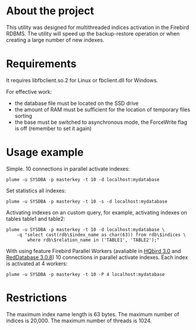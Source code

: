 # About the project
This utility was designed for multithreaded indices activation in the Firebird RDBMS. 
The utility will speed up the backup-restore operation or when creating a large number of new indexes.

# Requirements
It requires libfbclient.so.2 for Linux or fbclient.dll for Windows.

For effective work:

* the database file must be located on the SSD drive
* the amount of RAM must be sufficient for the location of temporary files sorting
* the base must be switched to asynchronous mode, the ForceWrite flag is off (remember to set it again)

# Usage example
Simple. 10 connections in parallel activate indexes:

    plume -u SYSDBA -p masterkey -t 10 -d localhost:mydatabase

Set statistics all indexes:

    plume -u SYSDBA -p masterkey -t 10 -s -d localhost:mydatabase

Activating indexes on an custom query, for example, activating indexes on tables table1 and table2:

    plume -u SYSDBA -p masterkey -t 10 -d localhost:mydatabase \
        -q "select cast(rdb\$index_name as char(63)) from rdb\$indices \
            where rdb\$relation_name in ('TABLE1', 'TABLE2');"

With using feature Firebird Parallel Workers (avaliable in [HQbird 3.0](https://ib-aid.com/en/hqbird/) and [RedDatabase 3.0.8](https://reddatabase.ru/products/))
10 connections in parallel activate indexes. Each index is activated at 4 workers:

    plume -u SYSDBA -p masterkey -t 10 -P 4 localhost:mydatabase

# Restrictions
The maximum index name length is 63 bytes. 
The maximum number of indices is 20,000. 
The maximum number of threads is 1024.
